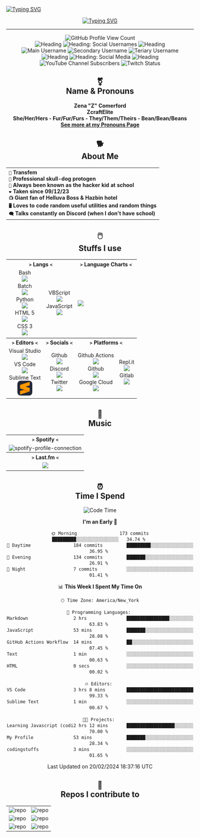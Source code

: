  <a href="https://git.io/typing-svg"><img src="https://readme-typing-svg.demolab.com?font=Fira+Code&duration=3000&color=F72DD8&random=false&width=560&height=30&lines=.%2Fwelcome-to-my-profile.sh;.%2Fhello-there.sh;.%2Fowo.sh" alt="Typing SVG" /></a>
<div align="center">

  <a href="https://git.io/typing-svg"><img src="https://readme-typing-svg.demolab.com?font=Fira+Code&duration=1000&color=F72DD8&center=true&multiline=true&repeat=false&random=false&width=560&height=80&lines=Hello+World!;My+name+is+Z%2C+but+you+know+me+as+ZcraftElite;Welcome+to+my+profile!!!" alt="Typing SVG" /></a>

  ---

  ![GitHub Profile View Count](https://komarev.com/ghpvc/?username=zcraftelite9495&color=ff69b4) <br>
  ![Heading](https://img.shields.io/badge/--%20-%20grey)
  ![Heading: Social Usernames](https://img.shields.io/badge/Social%20Usernames%20-%20ff69b4?color=ff69b4)
  ![Heading](https://img.shields.io/badge/--%20-%20grey) <br>
  ![Main Username](https://img.shields.io/badge/main%20username%20-%20zcraftelite%20-%20ff69b4?style=flat&logo=similarweb&logoColor=white&color=ff69b4) 
  ![Secondary Username](https://img.shields.io/badge/secondary%20username%20-%20zcraftelite294%20-%20ff69b4?style=flat&logo=similarweb&logoColor=white&color=ff69b4) 
  ![Teriary Username](https://img.shields.io/badge/tertiary%20username%20-%20zcraftelite9495%20-%20ff69b4?style=flat&logo=similarweb&logoColor=white&color=ff69b4) <br>
  ![Heading](https://img.shields.io/badge/--%20-%20grey)
  ![Heading: Social Media](https://img.shields.io/badge/Social%20Media%20-%20ff69b4?color=ff69b4)
  ![Heading](https://img.shields.io/badge/--%20-%20grey) <br>
  ![YouTube Channel Subscribers](https://img.shields.io/youtube/channel/subscribers/UCmzYJthOjXSwrET0Wfkj8tA?style=flat&logo=youtube&logoColor=white&label=youtube%20subs&color=ff69b4)
  ![Twitch Status](https://img.shields.io/twitch/status/zcraftelite294?style=flat&logo=twitch&logoColor=white&color=ff69b4&label=twitch%20status) 
  
  ## ⚧️</br>Name & Pronouns

  **Zena "Z" Comerford**</br>
  **ZcraftElite**</br>
  **She/Her/Hers - Fur/Fur/Furs - They/Them/Theirs - Bean/Bean/Beans**</br>
  [**See more at my Pronouns Page**](https://en.pronouns.page/@zcraftelite)
  

  ## 🐕</br>About Me

  <table>
   <tr>
    <th align="left">
     <code>👧</code> Transfem </br>
     <code>🐶</code> Professional skull-dog protogen </br>
     <code>🏫</code> Always been known as the hacker kid at school </br>
     <code>❤️</code> Taken since 09/12/23 </br>
     <code>📺</code> Giant fan of Helluva Boss & Hazbin hotel </br>
     <code>🖥️</code> Loves to code random useful utilities and random things </br>
     <code>🗨️</code> Talks constantly on Discord (when I don't have school) </br>
    </th>
   </tr>
  </table>

  
  ## 🖱️</br>Stuffs I use
  
   <table border="0">
    <tr>
     <th colspan="2"><code>></code> Langs <code><</code></th>
     <th colspan="2"><code>></code> Language Charts <code><</code></th>
    </tr>
    <tr>
     <td align="center">
      <span>Bash</span></br><img src="https://skillicons.dev/icons?i=bash" height="40"/></br>
      <span>Batch</span></br><img src="https://skillicons.dev/icons?i=bash" height="40"/></br>
      <span>Python</span></br><img src="https://skillicons.dev/icons?i=python" height="40"/></br>
      <span>HTML 5</span></br><img src="https://skillicons.dev/icons?i=html" height="40"/></br>
      <span>CSS 3</span></br><img src="https://skillicons.dev/icons?i=css" height="40"/></br>
     </td>
     <td align="center">
      <span>VBScript</span></br><img src="https://skillicons.dev/icons?i=visualstudio" height="40"/></br>
      <span>JavaScript</span></br><img src="https://skillicons.dev/icons?i=js" height="40"/></br>
     </td>
     <td colspan="2">
      <img src="https://github-readme-stats.vercel.app/api/top-langs/?username=zcraftelite9495&bg_color=00000000&title_color=FFFFFF&text_color=FFFFFF&hide_border=true" align="center"/>
     </td>
    </tr>
    <tr>
     <th><code>></code> Editors <code><</code></th>
     <th><code>></code> Socials <code><</code></th>
     <th colspan="2"><code>></code> Platforms <code><</code></th>
    </tr>
    <tr>
     <td align="center">
      <span>Visual Studio</span></br><img src="https://skillicons.dev/icons?i=visualstudio" height="40"/></br>
      <span>VS Code</span></br><img src="https://skillicons.dev/icons?i=vscode" height="40"/></br>
      <span>Sublime Text</span></br><img src="./owo.png" height="40"/></br>
     </td>
     <td align="center">
      <span>Github</span></br><img src="https://skillicons.dev/icons?i=github" height="40"/></br>
      <span>Discord</span></br><img src="https://skillicons.dev/icons?i=discord" height="40"/></br>
      <span>Twitter</span></br><img src="https://skillicons.dev/icons?i=twitter" height="40"/></br>
     </td>
     <td align="center">
      <span>Github Actions</span></br><img src="https://skillicons.dev/icons?i=githubactions" height="40"/></br>
      <span>Github</span></br><img src="https://skillicons.dev/icons?i=github" height="40"/></br>
      <span>Google Cloud</span></br><img src="https://skillicons.dev/icons?i=gcp" height="40"/></br>
     </td>
     <td align="center">
      <span>Repl.it</span></br><img src="https://skillicons.dev/icons?i=replit" height="40"/></br>
      <span>Gitlab</span></br><img src="https://skillicons.dev/icons?i=gitlab" height="40"/></br>
     </td>
    </tr>
   </table>
  
  ## 🎵</br>Music

   <table>
    <tr>
     <th align="center"><code>></code> Spotify <code><</code></th>
    </tr>
    <tr>
     <td align="center"><img width="400" alt="spotify-profile-connection" href="https://open.spotify.com/user/zcomer4d" src="https://spotify-github-profile.vercel.app/api/view?uid=zcomer4d&cover_image=true&theme=default&show_offline=false&background_color=121212&interchange=false"/></td>
    </tr>
    <tr>
     <th align="center"><code>></code> Last.fm <code><</code></th>
    </tr>
    <tr>
     <td align="center"><img width="400" src="https://github-readme-lastfm-stats.netlify.app/.netlify/functions/card?user=zcraftelite&theme=dark"/></td>
    </tr>
   </table>

  ## ⏰</br>Time I Spend

  <!--START_SECTION:timespent-->
![Code Time](http://img.shields.io/badge/Code%20Time-3%20hrs%2025%20mins-blue)

**I'm an Early 🐤** 

```text
🌞 Morning                173 commits         █████████░░░░░░░░░░░░░░░░   34.74 % 
🌆 Daytime                184 commits         █████████░░░░░░░░░░░░░░░░   36.95 % 
🌃 Evening                134 commits         ███████░░░░░░░░░░░░░░░░░░   26.91 % 
🌙 Night                  7 commits           ░░░░░░░░░░░░░░░░░░░░░░░░░   01.41 % 
```


📊 **This Week I Spent My Time On** 

```text
🕑︎ Time Zone: America/New_York

💬 Programming Languages: 
Markdown                 2 hrs               ████████████████░░░░░░░░░   63.83 % 
JavaScript               53 mins             ███████░░░░░░░░░░░░░░░░░░   28.08 % 
GitHub Actions Workflow  14 mins             ██░░░░░░░░░░░░░░░░░░░░░░░   07.45 % 
Text                     1 min               ░░░░░░░░░░░░░░░░░░░░░░░░░   00.63 % 
HTML                     0 secs              ░░░░░░░░░░░░░░░░░░░░░░░░░   00.02 % 

🔥 Editors: 
VS Code                  3 hrs 8 mins        █████████████████████████   99.33 % 
Sublime Text             1 min               ░░░░░░░░░░░░░░░░░░░░░░░░░   00.67 % 

🐱‍💻 Projects: 
Learning Javascript (codi2 hrs 12 mins       ██████████████████░░░░░░░   70.00 % 
My Profile               53 mins             ███████░░░░░░░░░░░░░░░░░░   28.34 % 
codingstuffs             3 mins              ░░░░░░░░░░░░░░░░░░░░░░░░░   01.65 % 
```


 Last Updated on 20/02/2024 18:37:16 UTC
<!--END_SECTION:timespent-->
  

  ## 📓</br>Repos I contribute to
   
  <table>
    <tr>
      <td align="left"><a href="https://github.com/zcraftelite9495/codingstuffs"><img src="https://github-readme-stats.vercel.app/api/pin/?username=zcraftelite9495&repo=codingstuffs&bg_color=00000000&hide_border=true" alt="repo" align="left"/></a></td>
      <td align="left"><a href="https://github.com/Flow-Works/FlowOS"><img src="https://github-readme-stats.vercel.app/api/pin/?username=Flow-Works&repo=FlowOS&bg_color=00000000&hide_border=true" alt="repo" align="left"/></a></td>
    </tr>
    <tr>
      <td align="left"><a href="https://github.com/lastfm/lastfm-desktop"><img src="https://github-readme-stats.vercel.app/api/pin/?username=lastfm&repo=lastfm-desktop&bg_color=00000000&hide_border=true" alt="repo" align="left"/></a></td>
      <td align="left"><a href="https://github.com/clementine-player/Clementine"><img src="https://github-readme-stats.vercel.app/api/pin/?username=clementine-player&repo=Clementine&bg_color=00000000&hide_border=true" alt="repo" align="left"/></a></td>
    </tr>
    <tr>
      <td align="left"><a href="https://github.com/zcraftelite9495/zcraftelite9495"><img src="https://github-readme-stats.vercel.app/api/pin/?username=zcraftelite9495&repo=zcraftelite9495&bg_color=00000000&hide_border=true" alt="repo" align="left"/></a></td>
      <td align="left"><a href="https://github.com/zcraftelite9495/Z-NET-Auth-System"><img src="https://github-readme-stats.vercel.app/api/pin/?username=zcraftelite9495&repo=Z-NET-Auth-System&bg_color=00000000&hide_border=true" alt="repo" align="left"/></a></td>
    </tr>
  </table>
  
</div>
